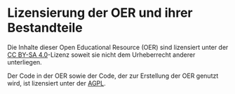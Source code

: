 # Lizensierung der OER und ihrer Bestandteile
Die Inhalte dieser Open Educational Resource (OER) sind lizensiert unter der <a href="https://creativecommons.org/licenses/by-sa/4.0/" class="external-link" target="_blank">CC BY-SA 4.0</a>-Lizenz soweit sie nicht dem Urheberrecht anderer unterliegen.

Der Code in der OER sowie der Code, der zur Erstellung der OER genutzt wird, ist lizensiert unter der <a href="https://www.gnu.org/licenses/agpl-3.0.html" class="external-link" target="_blank">AGPL</a>.


